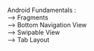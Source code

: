 Android Fundamentals : <br>
--> Fragments <br>
--> Bottom Navigation View <br>
--> Swipable View <br>
--> Tab Layout <br>
